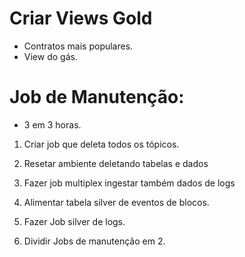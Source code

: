 


# Criar Views Gold
- Contratos mais populares.
- View do gás.
# Job de Manutenção:

- 3 em 3 horas.

1. Criar job que deleta todos os tópicos.

2. Resetar ambiente deletando tabelas e dados
1. Fazer job multiplex ingestar também dados de logs
2. Alimentar tabela silver de eventos de blocos.
4. Fazer Job silver de logs.
2. Dividir Jobs de manutenção em 2.